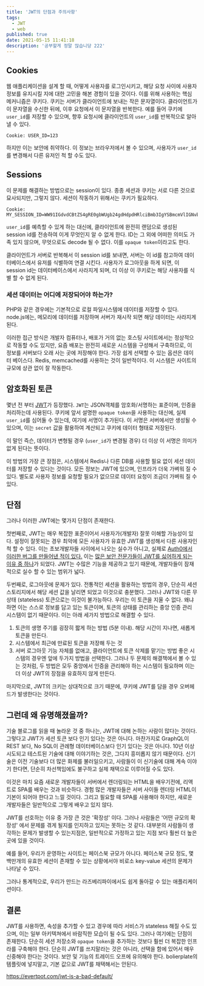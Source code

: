 ```yaml
---
title: 'JWT의 단점과 주의사항'
tags:
  - JWT
  - web
published: true
date: 2021-05-15 11:41:18
description: '공부할게 정말 많습니당 222'
---
```


## Cookies

웹 애플리케이션을 설계 할 때, 어떻게 사용자를 로그인시키고, 해당 요청 사이에 사용자 정보를 유지시킬 지에 대한 고민을 해본 경험이 있을 것이다. 이를 위해 사용하는 핵심 메커니즘은 쿠키다. 쿠키는 서버가 클라이언트에 보내는 작은 문자열이다. 클라이언트가 이 문자열을 수신한 뒤에, 이후 요청에서 이 문자열을 반복한다. 예를 들어 쿠키에 `user_id`를 저장할 수 있으며, 향후 요청시에 클라이언트의 `user_id`를 반복적으로 알아 낼 수 있다.

```
Cookie: USER_ID=123
```

하지만 이는 보안에 취약하다. 이 정보는 브라우저에서 볼 수 있으며, 사용자가 `user_id`를 변경해서 다른 유저인 척 할 수도 있다.

## Sessions

이 문제를 해결하는 방법으로는 session이 있다. 종종 세션과 쿠키는 서로 다른 것으로 묘사되지만, 그렇지 않다. 세션이 작동하기 위해서는 쿠키가 필요하다.

```
Cookie: MY_SESSION_ID=WW91IGdvdCBtZS4gRE0gbWUgb24gdHdpdHRlciBmb3IgYSBmcmVlIGNvb2tpZQ
```

`user_id`를 예측할 수 있게 하는 대신에, 클라이언트에 완전히 랜덤으로 생성된 session id를 전송하여 이게 무엇인지 알 수 없게 한다. ID는 그 외에 어떠한 의미도 가족 있지 않으며, 무엇으로도 decode 될 수 없다. 이를 `opaque token`이라고도 한다.

클라이언트가 서버로 반복해서 이 session id를 보내면, 서버는 이 id를 참고하여 데이터베이스에서 유저를 식별하여 연결 시킨다. 사용자가 로그아웃을 하게 되면, 이 session id는 데이터베이스에서 사라지게 되며, 더 이상 이 쿠키로는 해당 사용자를 식별 할 수 없게 된다.

### 세션 데이터는 어디에 저장되어야 하는가?

PHP와 같은 경우에는 기본적으로 로컬 파일시스템에 데이터를 저장할 수 있다. node.js에는, 메모리에 데이터를 저장하며 서버가 재시작 되면 해당 데이터는 사라지게 된다.

이러한 접근 방식은 개발자 컴퓨터나, 배포가 거의 없는 호스팅 사이트에서는 정상적으로 작동할 수도 있지만, 요즘 배포는 완전히 새로운 시스템을 구성해서 구축하므로, 이 정보를 서버보다 오래 사는 곳에 저장해야 한다. 가장 쉽게 선택할 수 있는 옵션은 데이터 베이스다. Redis, memcached를 사용하는 것이 일반적이다. 이 시스템은 사이트의 규모에 상관 없이 잘 작동한다.

## 암호화된 토큰

몇년 전 부터 [JWT](https://jwt.io/)가 등장했다. `JWT`는 JSON객체를 암호화/서명하는 표준이며, 인증을 처리하는데 사용된다. 쿠키에 앞서 설명한 `opaque token`을 사용하는 대신에, 실제 `user_id`를 심어둘 수 있는데, 여기에 서명이 추가된다. 이 서명은 서버에서만 생성될 수 있으며, 이는 `secret` 값을 활용하여 계산되고 쿠키에 데이터 형태로 저장된다.

이 말인 즉슨, 데이터가 변형될 경우 (`user_id`가 변경될 경우) 더 이상 이 서명은 의미가 없게 된다는 뜻이다.

이 방법의 가장 큰 장점은, 시스템에서 Redis나 다른 DB를 사용할 필요 없이 세션 데이터를 저장할 수 있다는 것이다. 모든 정보는 JWT에 있으며, 인프라가 더욱 가벼워 질 수 있다. 별도로 사용자 정보를 요청할 필요가 없으므로 데이터 요청이 조금더 가벼워 질 수 있다.

## 단점

그러나 이러한 JWT에는 몇가지 단점이 존재한다.

첫번째로, JWT는 매우 복잡한 표준이어서 사용자가(개발자) 잘못 이해할 가능성이 있다. 설정이 잘못되는 경우 최악에 모든 사용자가 유효한 JWT를 생성해서 다른 사용자인척 할 수 있다. 이는 초보개발자들 사이에서 나오는 실수가 아니고, 실제로 [Auth0에서 이러한 버그를 만들어낸 적이 있다.](https://insomniasec.com/blog/auth0-jwt-validation-bypass) 이는 [많은 보안 전문가들이 JWT를 싫어하게 되는 이유 중 하나](https://paragonie.com/blog/2017/03/jwt-json-web-tokens-is-bad-standard-that-everyone-should-avoid)가 되었다. JWT는 수많은 기능을 제공하고 있기 때문에, 개발자들이 잠재적으로 실수 할 수 있는 범위가 넓다.

두번째로, 로그아웃에 문제가 있다. 전통적인 세션을 활용하는 방법의 경우, 단순히 세션 스토리지에서 해당 세션 값을 날리면 되었고 이것으로 충분했다. 그러나 JWT와 다른 무상태 (stateless) 토큰으로는 이것이 불가능하다. 우리는 이 토큰을 지울 수 없다. 왜냐하면 이는 스스로 정보를 담고 있는 토큰이며, 토큰의 상태를 관리하는 중앙 인증 관리 시스템이 없기 때문이다. 이는 아래 세가지 방법으로 해결할 수 있다.

1. 토큰의 생명 주기를 굉장히 짧게 하는 방법 (5분 이내). 해당 시간이 지나면, 새롭게 토큰을 만든다.
2. 시스템에서 최근에 만료된 토큰을 저장해 두는 것
3. 서버 로그아웃 기능 자체를 없애고, 클라이언트에 토큰 삭제를 맡기는 방법
   좋은 시스템의 경우엔 앞에 두가지 방법을 선택한다. 그러나 두 문제의 해결책에서 볼 수 있는 것처럼, 두 방법은 모두 중앙에서 인증을 관리해야 하는 시스템이 필요하며 이는 더 이상 JWT의 장점을 유효하지 않게 만든다.

마지막으로, JWT의 크키는 상대적으로 크기 때문에, 쿠키에 JWT를 담을 경우 오버헤드가 발생한다는 것이다.

## 그런데 왜 유명해졌을까?

기술 블로그를 읽을 때 놀라운 것 중 하나는, JWT에 대해 논하는 사람이 많다는 것이다. 그렇다고 JWT가 세션 토큰 보다 인기 있다는 것은 아니다. 마찬가지로 GraphQL이 REST 보다, No SQL이 관례형 데이터베이스보다 인기 있다는 것은 아니다. 10년 이상 시도되고 테스트된 기술에 대해 이야기하는 것은, 그다지 흥미롭지 않기 때문이다. 신기술은 이전 기술보다 더 많은 화제를 불러일으키고, 사람들이 이 신기술에 대해 계속 이야기 한다면, 단순히 차선책임에도 불구하고 실제 채택으로 이루어질 수도 있다.

이것은 마치 요즘 새로운 개발자들이 서버에서 렌더링되는 HTML을 배우기전에, 리액트로 SPA를 배우는 것과 비슷하다. 경험 많은 개발자들은 서버 사이들 렌더링 HTML이 기본이 되어야 한다고 느낄 것이다. 그리고 필요할 때 SPA를 사용해야 하지만, 새로운 개발자들은 일반적으로 그렇게 배우고 있지 않다.

JWT를 선호하는 이유 중 가장 큰 것은 '확장성' 이다. 그러나 사람들은 '어떤 규모의 확장성' 에서 문제를 겪게 될지를 인지하고 있지는 못하는 것 같다. 대부분의 사람들이 생각하는 문제가 발생할 수 있는지점은, 일반적으로 가정하고 있는 지점 보다 훨씬 더 높은 곳에 있을 것이다.

예를 들어, 우리가 운영하는 사이트는 페이스북 규모가 아니다. 페이스북 규모 정도, 몇백만개의 유효한 세션이 존재할 수 있는 상황에서야 비로소 key-value 세션의 문제가 나타날 수 있다.

그러나 통계적으로, 우리가 만드는 라즈베리파이에서도 쉽게 돌아갈 수 있는 애플리케이션이다.

## 결론

JWT를 사용하면, 속성을 추가할 수 있고 경우에 따라 서비스가 stateless 해질 수도 있으며, 이는 일부 아키텍쳐에서 바람직한 모습이 될 수도 있다. 그러나 여기에는 단점이 존재한다. 단순히 세션 저장소와 `opaque token`을 추가하는 것보다 훨씬 더 복잡한 인프라를 구축해야 한다. 단순히 JWT를 쓰지말라는 것은 아니라, 선택을 함에 있어서 매우 신중해야 한다는 것이다. 보안 및 기능의 트레이드 오프에 유의해야 한다. bolierplate의 템플릿에 넣지말고, 기본 값으로 JWT를 채택해서는 안된다.

https://evertpot.com/jwt-is-a-bad-default/
